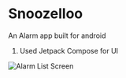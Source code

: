 # Snoozelloo
 An Alarm app built for android

1. Used Jetpack Compose for UI

![Alarm List Screen](screenshots/AlarmListScreen.jpg)